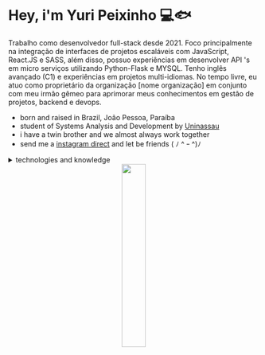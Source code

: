 # Hey, i'm Yuri Peixinho 💻🐟

Trabalho como desenvolvedor full-stack desde 2021. Foco principalmente na integração de interfaces de projetos escaláveis com JavaScript, React.JS e SASS, além disso, possuo experiências em desenvolver API 's em micro serviços utilizando Python-Flask e MYSQL. Tenho inglês avançado (C1) e experiências em projetos multi-idiomas. No tempo livre, eu atuo como proprietário da organização [nome organização] em conjunto com meu irmão gêmeo para aprimorar meus conhecimentos em gestão de projetos, backend e devops.

- born and raised in Brazil, João Pessoa, Paraíba
- student of Systems Analysis and Development by [Uninassau](https://www.uninassau.edu.br/)
- i have a twin brother and we almost always work together
- send me a [instagram direct](https://www.instagram.com/yuripeixinhoo/) and let be friends ( ﾉ ^ ｰ ^)ﾉ

<details>
    <summary>
        technologies and knowledge    
    </summary>
    
<br />

<div>
    <img width="5%" marginLeft="500px" src="https://cdn.jsdelivr.net/gh/devicons/devicon/icons/html5/html5-plain-wordmark.svg" />
    <img width="5%" src="https://cdn.jsdelivr.net/gh/devicons/devicon/icons/css3/css3-plain-wordmark.svg" />
    <img width="5%" src="https://cdn.jsdelivr.net/gh/devicons/devicon/icons/sass/sass-original.svg" />
    <img width="5%" src="https://cdn.jsdelivr.net/gh/devicons/devicon/icons/javascript/javascript-plain.svg" />
    <img width="5%" src="https://cdn.jsdelivr.net/gh/devicons/devicon/icons/react/react-original-wordmark.svg" />
</div>

<br />
<div>
    <img width="5%" src="https://cdn.jsdelivr.net/gh/devicons/devicon/icons/html5/html5-plain-wordmark.svg" />
    <img width="5%" src="https://cdn.jsdelivr.net/gh/devicons/devicon/icons/css3/css3-plain-wordmark.svg" />
    <img width="5%" src="https://cdn.jsdelivr.net/gh/devicons/devicon/icons/sass/sass-original.svg" />
    <img width="5%" src="https://cdn.jsdelivr.net/gh/devicons/devicon/icons/javascript/javascript-plain.svg" />
    <img width="5%" src="https://cdn.jsdelivr.net/gh/devicons/devicon/icons/react/react-original-wordmark.svg" />
</div>



</details>



<div align="center">
    <img  width=30.7% src="https://github-readme-stats.vercel.app/api/top-langs/?username=yuripeixinho&title_color=61dafb&text_color=ffffff&icon_color=61dafb&bg_color=20232a&langs_count=8&layout=compact&border_color=61dafb&hide_border=true" />
</div>


